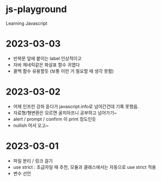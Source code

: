 # js-playground
Learning Javascript

# 2023-03-03
- 반복문 앞에 붙이는 label 인상적이고
- 자바 제네릭같은 화살표 함수 귀엽다
- 콜백 함수 유용할듯 (보통 이런 거 필요할 때 생각 못함)

# 2023-03-02
- 어제 인프런 강좌 듣다가 javascript.info로 넘어간건데 기록 못했음.
- 자료형/형변환은 모르면 골치아프니 공부하고 넘어가기~
- alert / prompt / confirm 이 print 정도인듯
- nullish 어서 오고~

# 2023-03-01
- 파일 분리 / 링크 걸기
- use strict : 초급자일 때 추천, 모듈과 클래스에서는 자동으로 use strict 적용
- 변수 선언